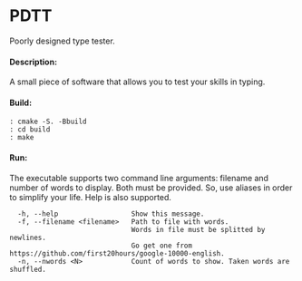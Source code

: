 # PDTT
Poorly designed type tester.
#### Description:
A small piece of software that allows you to test your skills in typing.
#### Build:
```console
: cmake -S. -Bbuild
: cd build
: make
```
#### Run:
The executable supports two command line arguments: filename and number of words to display. Both must be provided. So, use aliases in order to simplify your life. Help is also supported.

```
  -h, --help                  Show this message.
  -f, --filename <filename>   Path to file with words.
                              Words in file must be splitted by newlines.
                              Go get one from https://github.com/first20hours/google-10000-english.
  -n, --nwords <N>            Count of words to show. Taken words are shuffled.
```
